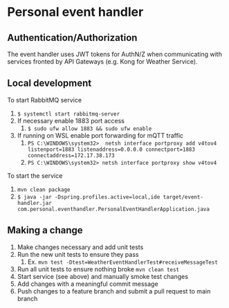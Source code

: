 # Personal event handler

## Authentication/Authorization
The event handler uses JWT tokens for AuthN/Z when communicating with services fronted by API Gateways (e.g. Kong for Weather Service).

## Local development
To start RabbitMQ service
1. ```$ systemctl start rabbitmq-server```
2. If necessary enable 1883 port access
   1. ```$ sudo ufw allow 1883 && sudo ufw enable```
3. If running on WSL enable port forwarding for mQTT traffic
   1. ```PS C:\WINDOWS\system32>  netsh interface portproxy add v4tov4 listenport=1883 listenaddress=0.0.0.0 connectport=1883 connectaddress=172.17.38.173```
   2. ```PS C:\WINDOWS\system32> netsh interface portproxy show v4tov4```

To start the service
1. ```mvn clean package```
2. ```$ java -jar -Dspring.profiles.active=local,ide target/event-handler.jar com.personal.eventhandler.PersonalEventHandlerApplication.java```

## Making a change
1. Make changes necessary and add unit tests
2. Run the new unit tests to ensure they pass
   1. Ex. ```mvn test -Dtest=WeatherEventHandlerTest#receiveMessageTest```
3. Run all unit tests to ensure nothing broke ```mvn clean test```
4. Start service (see above) and manually smoke test changes
5. Add changes with a meaningful commit message
6. Push changes to a feature branch and submit a pull request to main branch